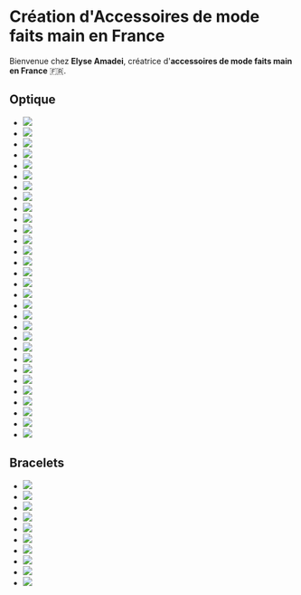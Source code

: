 # Création d'Accessoires de mode faits main en France

Bienvenue chez **Elyse Amadei**, créatrice d'**accessoires de mode faits main en France** :fr:.

## Optique

<style>
    .md-typeset img, .md-typeset svg, .md-typeset video {
        height: 400px;
    }
</style>

<div class="grid cards" markdown>

- ![](assets/images/20240228/IMG_7816.jpg)
- ![](assets/images/20240228/IMG_7817.jpg)
- ![](assets/images/20240228/IMG_7870.jpg)
- ![](assets/images/20240228/IMG_8303.jpg)
- ![](assets/images/20240228/IMG_8541.jpg)
- ![](assets/images/20240228/IMG_8601.jpg)
- ![](assets/images/20240228/IMG_8634.jpg)
- ![](assets/images/20240228/IMG_8302.jpg)
- ![](assets/images/20240228/IMG_8677.jpg)
- ![](assets/images/20240228/IMG_8745.jpg)
- ![](assets/images/202308/IMG_6164.jpg)
- ![](assets/images/202308/IMG_7145.jpg)
- ![](assets/images/202308/IMG_7107.jpg)
- ![](assets/images/202308/IMG_6265.jpg)
- ![](assets/images/202308/IMG_7292.jpg)
- ![](assets/images/202308/IMG_7293.jpg)
- ![](assets/images/202308/IMG_7294.jpg)
- ![](assets/images/202308/IMG_7297.jpg)
- ![](assets/images/202308/IMG_7327.jpg)
- ![](assets/images/202308/IMG_7344.jpg)
- ![](assets/images/vitrine/IMG_5873.jpg)
- ![](assets/images/vitrine/IMG_5875.jpg)
- ![](assets/images/vitrine/IMG_5869.jpg)
- ![](assets/images/vitrine/IMG_5888.jpg)
- ![](assets/images/vitrine/IMG_5600.jpg)
- ![](assets/images/vitrine/IMG_5555.jpg)
- ![](assets/images/vitrine/IMG_5578.jpg)
- ![](assets/images/vitrine/IMG_5759.jpg)
- ![](assets/images/vitrine/IMG_5583.jpg)
- ![](assets/images/vitrine/IMG_5878.jpg)

</div>

## Bracelets

<div class="grid cards" markdown>

- ![](assets/images/202308/IMG_6806.jpg)
- ![](assets/images/202308/IMG_6811.jpg)
- ![](assets/images/202308/IMG_6816.jpg)
- ![](assets/images/202308/IMG_6817.jpg)
- ![](assets/images/202308/IMG_6824.jpg)
- ![](assets/images/202308/IMG_6827.jpg)
- ![](assets/images/202308/IMG_6830.jpg)
- ![](assets/images/202308/IMG_6820.jpg)
- ![](assets/images/vitrine/IMG_5967.jpg)
- ![](assets/images/202308/IMG_6814.jpg)

</div>
